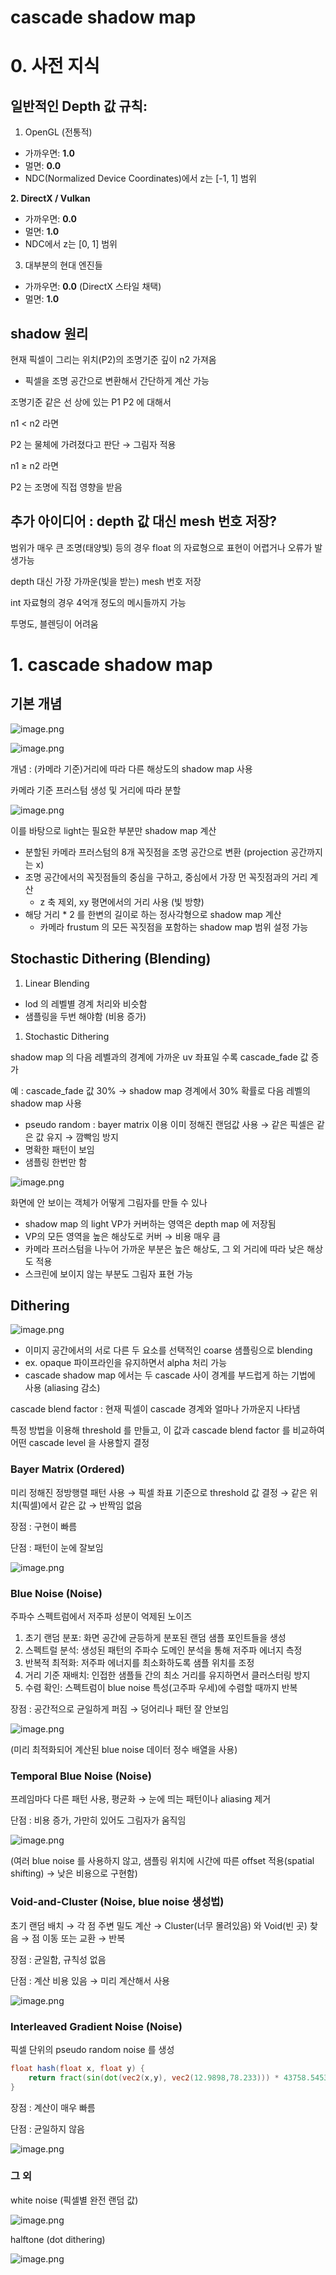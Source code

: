 # cascade shadow map

# 0. 사전 지식

## 일반적인 Depth 값 규칙:

1. OpenGL (전통적)

- 가까우면: **1.0**
- 멀면: **0.0**
- NDC(Normalized Device Coordinates)에서 z는 [-1, 1] 범위

**2. DirectX / Vulkan**

- 가까우면: **0.0**
- 멀면: **1.0**
- NDC에서 z는 [0, 1] 범위

3. 대부분의 현대 엔진들

- 가까우면: **0.0** (DirectX 스타일 채택)
- 멀면: **1.0**

## shadow 원리

현재 픽셀이 그리는 위치(P2)의 조명기준 깊이 n2 가져옴

- 픽셀을 조명 공간으로 변환해서 간단하게 계산 가능

조명기준 같은 선 상에 있는 P1 P2 에 대해서

n1 < n2 라면

P2 는 물체에 가려졌다고 판단 → 그림자 적용

n1 ≥ n2 라면

P2 는 조명에 직접 영향을 받음

## 추가 아이디어 : depth 값 대신 mesh 번호 저장?

범위가 매우 큰 조명(태양빛) 등의 경우 float 의 자료형으로 표현이 어렵거나 오류가 발생가능

depth 대신 가장 가까운(빛을 받는) mesh 번호 저장

int 자료형의 경우 4억개 정도의 메시들까지 가능

투명도, 블렌딩이 어려움

# 1. cascade shadow map

## 기본 개념

![image.png](image.png)

![image.png](cascade_shadow_map/image%201.png)

개념 : (카메라 기준)거리에 따라 다른 해상도의 shadow map 사용

카메라 기준 프러스텀 생성 및 거리에 따라 분할

![image.png](cascade_shadow_map/image%202.png)

이를 바탕으로 light는 필요한 부분만 shadow map 계산

- 분할된 카메라 프러스텀의 8개 꼭짓점을 조명 공간으로 변환 (projection 공간까지는 x)
- 조명 공간에서의 꼭짓점들의 중심을 구하고, 중심에서 가장 먼 꼭짓점과의 거리 계산
    - z 축 제외, xy 평면에서의 거리 사용 (빛 방향)
- 해당 거리 * 2 를 한변의 길이로 하는 정사각형으로 shadow map 계산
    - 카메라 frustum 의 모든 꼭짓점을 포함하는 shadow map 범위 설정 가능

## Stochastic Dithering (Blending)

1. Linear Blending
- lod 의 레벨별 경계 처리와 비슷함
- 샘플링을 두번 해야함 (비용 증가)

1. Stochastic Dithering

shadow map 의 다음 레벨과의 경계에 가까운 uv 좌표일 수록 cascade_fade 값 증가

예 : cascade_fade 값 30% → shadow map 경계에서 30% 확률로 다음 레벨의 shadow map 사용

- pseudo random : bayer matrix 이용 이미 정해진 랜덤값 사용 → 같은 픽셀은 같은 값 유지 → 깜빡임 방지
- 명확한 패턴이 보임
- 샘플링 한번만 함

![image.png](cascade_shadow_map/image%203.png)

화면에 안 보이는 객체가 어떻게 그림자를 만들 수 있나

- shadow map 의 light VP가 커버하는 영역은 depth map 에 저장됨
- VP의 모든 영역을 높은 해상도로 커버 → 비용 매우 큼
- 카메라 프러스텀을 나누어 가까운 부분은 높은 해상도, 그 외 거리에 따라 낮은 해상도 적용
- 스크린에 보이지 않는 부분도 그림자 표현 가능

## Dithering

![image.png](cascade_shadow_map/image%204.png)

- 이미지 공간에서의 서로 다른 두 요소를 선택적인 coarse 샘플링으로 blending
- ex. opaque 파이프라인을 유지하면서 alpha 처리 가능
- cascade shadow map 에서는 두 cascade 사이 경계를 부드럽게 하는 기법에 사용 (aliasing 감소)

cascade blend factor : 현재 픽셀이 cascade 경계와 얼마나 가까운지 나타냄

특정 방법을 이용해 threshold 를 만들고, 이 값과 cascade blend factor 를 비교하여 어떤 cascade level 을 사용할지 결정

### Bayer Matrix (Ordered)

미리 정해진 정방행렬 패턴 사용 → 픽셀 좌표 기준으로 threshold 값 결정 → 같은 위치(픽셀)에서 같은 값 → 반짝임 없음

장점 : 구현이 빠름

단점 : 패턴이 눈에 잘보임

![image.png](cascade_shadow_map/image%205.png)

### Blue Noise (Noise)

주파수 스펙트럼에서 저주파 성분이 억제된 노이즈

1. 초기 랜덤 분포: 화면 공간에 균등하게 분포된 랜덤 샘플 포인트들을 생성
2. 스펙트럴 분석: 생성된 패턴의 주파수 도메인 분석을 통해 저주파 에너지 측정
3. 반복적 최적화: 저주파 에너지를 최소화하도록 샘플 위치를 조정
4. 거리 기준 재배치: 인접한 샘플들 간의 최소 거리를 유지하면서 클러스터링 방지
5. 수렴 확인: 스펙트럼이 blue noise 특성(고주파 우세)에 수렴할 때까지 반복

장점 : 공간적으로 균일하게 퍼짐 → 덩어리나 패턴 잘 안보임

![image.png](image%206.png)

(미리 최적화되어 계산된 blue noise 데이터 정수 배열을 사용)

### Temporal Blue Noise (Noise)

프레임마다 다른 패턴 사용, 평균화 → 눈에 띄는 패턴이나 aliasing 제거

단점 : 비용 증가, 가만히 있어도 그림자가 움직임

![image.png](cascade_shadow_map/image%207.png)

(여러 blue noise 를 사용하지 않고, 샘플링 위치에 시간에 따른 offset 적용(spatial shifting) → 낮은 비용으로 구현함)

### Void-and-Cluster (Noise, blue noise 생성법)

초기 랜덤 배치 → 각 점 주변 밀도 계산 → Cluster(너무 몰려있음) 와 Void(빈 곳) 찾음 → 점 이동 또는 교환 → 반복

장점 : 균일함, 규칙성 없음

단점 : 계산 비용 있음 → 미리 계산해서 사용

![image.png](cascade_shadow_map/image%208.png)

### Interleaved Gradient Noise (Noise)

픽셀 단위의 pseudo random noise 를 생성

```glsl
float hash(float x, float y) {
    return fract(sin(dot(vec2(x,y), vec2(12.9898,78.233))) * 43758.5453);
}
```

장점 : 계산이 매우 빠름

단점 : 균일하지 않음

![image.png](image%209.png)

### 그 외

white noise (픽셀별 완전 랜덤 값)

![image.png](image%2010.png)

halftone (dot dithering)

![image.png](image%2011.png)